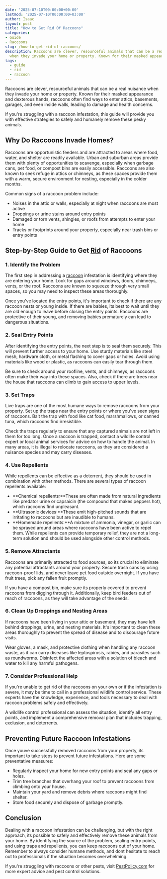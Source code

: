 ```yaml
---
date: '2025-07-10T00:00:00+00:00'
lastmod: '2025-07-10T00:00:00+03:00'
author: Isaac
layout: post
title: "How to Get Rid Of Raccoons"
categories:
- Guide
- Raccoons
slug: /how-to-get-rid-of-raccoons/
description: Raccoons are clever, resourceful animals that can be a real nuisance
  when they invade your home or property. Known for their masked appearance and dexterou...
tags: 
  - guide
  - rid
  - raccoon
---
```

Raccoons are clever, resourceful animals that can be a real nuisance when they invade your home or property. Known for their masked appearance and dexterous hands, raccoons often find ways to enter attics, basements, garages, and even inside walls, leading to damage and health concerns.

If you're struggling with a raccoon infestation, this guide will provide you with effective strategies to safely and humanely remove these pesky animals.
## Why Do Raccoons Invade Homes?
Raccoons are opportunistic feeders and are attracted to areas where food, water, and shelter are readily available. Urban and suburban areas provide them with plenty of opportunities to scavenge, especially when garbage cans, pet food, or compost bins are easily accessible. Raccoons are also known to seek refuge in attics or chimneys, as these spaces provide them with a warm, secure environment for nesting, especially in the colder months.

Common signs of a raccoon problem include:
- Noises in the attic or walls, especially at night when raccoons are most active
- Droppings or urine stains around entry points
- Damaged or torn vents, shingles, or roofs from attempts to enter your home
- Tracks or footprints around your property, especially near trash bins or entry points
## Step-by-Step Guide to Get [Rid](/posts/how-to-get-rid-of-brown-recluse-spiders/) of Raccoons
### 1. Identify the Problem
The first step in addressing a [raccoon](/posts/how-to-repel-raccoons/) infestation is identifying where they are entering your home. Look for gaps around windows, doors, chimneys, vents, or the roof. Raccoons are known to squeeze through very small spaces, so you may need to inspect these areas thoroughly.

Once you've located the entry points, it's important to check if there are any raccoon nests or young inside. If there are babies, its best to wait until they are old enough to leave before closing the entry points. Raccoons are protective of their young, and removing babies prematurely can lead to dangerous situations.
### 2. Seal Entry Points
After identifying the entry points, the next step is to seal them securely. This will prevent further access to your home. Use sturdy materials like steel mesh, hardware cloth, or metal flashing to cover gaps or holes. Avoid using materials like wood or plastic, as raccoons can easily tear through them.

Be sure to check around your roofline, vents, and chimneys, as raccoons often make their way into these spaces. Also, check if there are trees near the house that raccoons can climb to gain access to upper levels.
### 3. Set Traps
Live traps are one of the most humane ways to remove raccoons from your property. Set up the traps near the entry points or where you've seen signs of raccoons. Bait the trap with food like cat food, marshmallows, or canned tuna, which raccoons find irresistible.

Check the traps regularly to ensure that any captured animals are not left in them for too long. Once a raccoon is trapped, contact a wildlife control expert or local animal services for advice on how to handle the animal. In many areas, it is illegal to relocate raccoons, as they are considered a nuisance species and may carry diseases.
### 4. Use Repellents
While repellents can be effective as a deterrent, they should be used in combination with other methods. There are several types of raccoon repellents available:
- **Chemical repellents:**These are often made from natural ingredients like predator urine or capsaicin (the compound that makes peppers hot), which raccoons find unpleasant.
- **Ultrasonic devices:**These emit high-pitched sounds that are irritating to raccoons but are inaudible to humans.
- **Homemade repellents:**A mixture of ammonia, vinegar, or garlic can be sprayed around areas where raccoons have been active to repel them.
While repellents can provide temporary relief, they are not a long-term solution and should be used alongside other control methods.
### 5. Remove Attractants
Raccoons are primarily attracted to food sources, so its crucial to eliminate any potential attractants around your property. Secure trash cans by using raccoon-proof lids, and never leave pet food outside overnight. If you have fruit trees, pick any fallen fruit promptly.

If you have a compost bin, make sure its properly covered to prevent raccoons from digging through it. Additionally, keep bird feeders out of reach of raccoons, as they will take advantage of the seeds.
### 6. Clean Up Droppings and Nesting Areas
If raccoons have been living in your attic or basement, they may have left behind droppings, urine, and nesting materials. It's important to clean these areas thoroughly to prevent the spread of disease and to discourage future visits.

Wear gloves, a mask, and protective clothing when handling any raccoon waste, as it can carry diseases like leptospirosis, rabies, and parasites such as roundworms. Disinfect the affected areas with a solution of bleach and water to kill any harmful pathogens.
### 7. Consider Professional Help
If you're unable to get rid of the raccoons on your own or if the infestation is severe, it may be time to call in a professional wildlife control service. These experts have the knowledge, experience, and tools necessary to deal with raccoon problems safely and effectively.

A wildlife control professional can assess the situation, identify all entry points, and implement a comprehensive removal plan that includes trapping, exclusion, and deterrents.
## Preventing Future Raccoon Infestations
Once youve successfully removed raccoons from your property, its important to take steps to prevent future infestations. Here are some preventative measures:
- Regularly inspect your home for new entry points and seal any gaps or holes.
- Trim tree branches that overhang your roof to prevent raccoons from climbing onto your house.
- Maintain your yard and remove debris where raccoons might find shelter.
- Store food securely and dispose of garbage promptly.
## Conclusion
Dealing with a raccoon infestation can be challenging, but with the right approach, its possible to safely and effectively remove these animals from your home. By identifying the source of the problem, sealing entry points, and using traps and repellents, you can keep raccoons out of your home. Remember to always consider humane methods, and dont hesitate to reach out to professionals if the situation becomes overwhelming.

If you're struggling with raccoons or other pests, visit
[PestPolicy.com](https://pestpolicy.com)
for more expert advice and pest control solutions.
